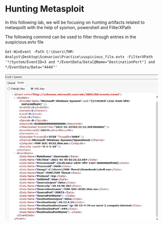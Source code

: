 # Hunting Metasploit

In this following lab, we will be focusing on hunting artifacts related to metaspolit with the help of sysmon,  powershell and FilterXPath

The following commnd can be used to filter through entries in the suspicious.evtx file

`Get-WinEvent -Path C:\Users\THM-Analyst\Desktop\Scenarios\Practice\suspicious_file.evtx -FilterXPath '*/System/EventID=3 and */EventData/Data[@Name="DestinationPort"] and */EventData/Data="4444"'`

![searching for metaspolit artifacts on a victim node](https://github.com/itsnami/itsnami.github.io/blob/main/images/screenshots/thm_related/hunting_metasploit.jpg)
